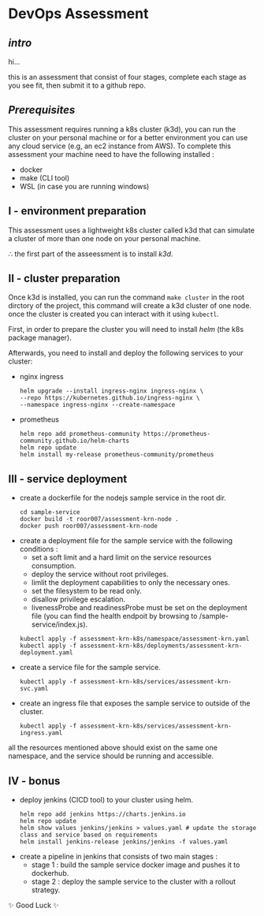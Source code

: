 # DevOps Assessment
## _intro_

hi...

this is an assessment that consist of four stages, complete each stage as you see fit, then submit it to a github repo.

## _Prerequisites_

This assessment requires running a k8s cluster (k3d), you can run the cluster on your personal machine or for a better environment you can use any cloud service (e.g, an ec2 instance from AWS).
To complete this assessment your machine need to have the following installed :

- docker
- make (CLI tool)
- WSL (in case you are running windows)


## I - environment preparation

This assessment uses a lightweight k8s cluster called k3d that can simulate a cluster of more than one node on your personal machine. 

∴ the first part of the asseessment is to install _k3d_.

## II - cluster preparation 

Once k3d is installed, you can run the command `make cluster` in the root dirctory of the project, this command will create a k3d cluster of one node. once the cluster is created you can interact with it using `kubectl`.

First, in order to prepare the cluster you will need to install _helm_ (the k8s package manager). 

Afterwards, you need to install and deploy the following services to your cluster: 

- nginx ingress
  ```
  helm upgrade --install ingress-nginx ingress-nginx \
  --repo https://kubernetes.github.io/ingress-nginx \
  --namespace ingress-nginx --create-namespace
  ``` 
- prometheus
  ```
  helm repo add prometheus-community https://prometheus-community.github.io/helm-charts
  helm repo update
  helm install my-release prometheus-community/prometheus
  ``` 

## III - service deployment

- create a dockerfile for the nodejs sample service in the root dir.
  ```
  cd sample-service
  docker build -t roor007/assessment-krn-node .
  docker push roor007/assessment-krn-node
  ```
- create a deployment file for the sample service with the following conditions :
    - set a soft limit and a hard limit on the service resources consumption.
    - deploy the service without root privileges.
    - limlit the deployment capabilities to only the necessary ones.
    - set the filesystem to be read only.
    - disallow privilege escalation.
    - livenessProbe and readinessProbe must be set on the deployment file (you can find the health endpoit by browsing to /sample-service/index.js).
  ```
  kubectl apply -f assessment-krn-k8s/namespace/assessment-krn.yaml
  kubectl apply -f assessment-krn-k8s/deployments/assessment-krn-deployment.yaml
  ```
- create a service file for the sample service.
  ```
  kubectl apply -f assessment-krn-k8s/services/assessment-krn-svc.yaml
  ```
- create an ingress file that exposes the sample service to outside of the cluster.
  ```
  kubectl apply -f assessment-krn-k8s/services/assessment-krn-ingress.yaml
  ```

all the resources mentioned above should exist on the same one namespace, and the service should be running and accessible. 

## IV - bonus

- deploy jenkins (CICD tool) to your cluster using helm.
  ```
  helm repo add jenkins https://charts.jenkins.io
  helm repo update
  helm show values jenkins/jenkins > values.yaml # update the storage class and service based on requirements
  helm install jenkins-release jenkins/jenkins -f values.yaml
  ```
- create a pipeline in jenkins that consists of two main stages : 
    - stage 1 : build the sample service docker image and pushes it to dockerhub.
    - stage 2 : deploy the sample service to the cluster with a rollout strategy.


 ✨ Good Luck ✨
